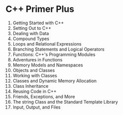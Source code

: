 # C++ Primer Plus

1) Getting Started with C++
2) Setting Out to C++
3) Dealing with Data
4) Compound Types
5) Loops and Relational Expressions
6) Branching Statements and Logical Operators
7) Functions: C++'s Programming Modules
8) Adventures in Functions
9) Memory Models and Namespaces
10) Objects and Classes
11) Working with Classes
12) Classes and Dynamic Memory Allocation
13) Class Inheritance
14) Reusing Code in C++
15) Friends, Exceptions, and More
16) The string Class and the Standard Template Library
17) Input, Output, and Files

